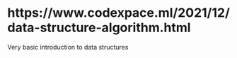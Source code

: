 <h1>https://www.codexpace.ml/2021/12/data-structure-algorithm.html</h1>
Very basic introduction to data structures
